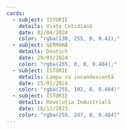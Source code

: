 ```yaml
---
cards:
  - subject: ISTORIE
    details: Viața Cotidiană
    date: 02/04/2024
    color: "rgba(138, 255, 0, 0.42);"
  - subject: GERMANĂ
    details: Deutsch
    date: 29/01/2024
    color: "rgba(255, 0, 0, 0.484);"
  - subject: ISTORIE
    details: Lampa cu incandescență
    date: 15/01/2024
    color: "rgba(255, 102, 0, 0.484)"
  - subject: ISTORIE
    details: Revoluția Industrială
    date: 18/12/2023
    color: "rgba(255, 247, 0, 0.484)"
---
```

